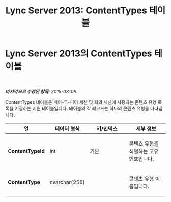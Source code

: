 ﻿---
title: 'Lync Server 2013: ContentTypes 테이블'
TOCTitle: ContentTypes 테이블
ms:assetid: e3e38035-457c-4173-bdb9-d53a7420eba2
ms:mtpsurl: https://technet.microsoft.com/ko-kr/library/Gg399007(v=OCS.15)
ms:contentKeyID: 49305331
ms.date: 08/24/2015
mtps_version: v=OCS.15
ms.translationtype: HT
---

# Lync Server 2013의 ContentTypes 테이블

 

_**마지막으로 수정된 항목:** 2015-03-09_

ContentTypes 테이블은 피어-투-피어 세션 및 회의 세션에 사용되는 콘텐츠 유형 목록을 저장하는 지원 테이블입니다. 테이블의 각 레코드는 하나의 콘텐츠 유형을 나타냅니다.


<table>
<colgroup>
<col style="width: 25%" />
<col style="width: 25%" />
<col style="width: 25%" />
<col style="width: 25%" />
</colgroup>
<thead>
<tr class="header">
<th>열</th>
<th>데이터 형식</th>
<th>키/인덱스</th>
<th>세부 정보</th>
</tr>
</thead>
<tbody>
<tr class="odd">
<td><p><strong>ContentTypeId</strong></p></td>
<td><p>int</p></td>
<td><p>기본</p></td>
<td><p>콘텐츠 유형을 식별하는 고유 번호입니다.</p></td>
</tr>
<tr class="even">
<td><p><strong>ContentType</strong></p></td>
<td><p>nvarchar(256)</p></td>
<td> </td>
<td><p>콘텐츠 유형 이름입니다.</p></td>
</tr>
</tbody>
</table>

